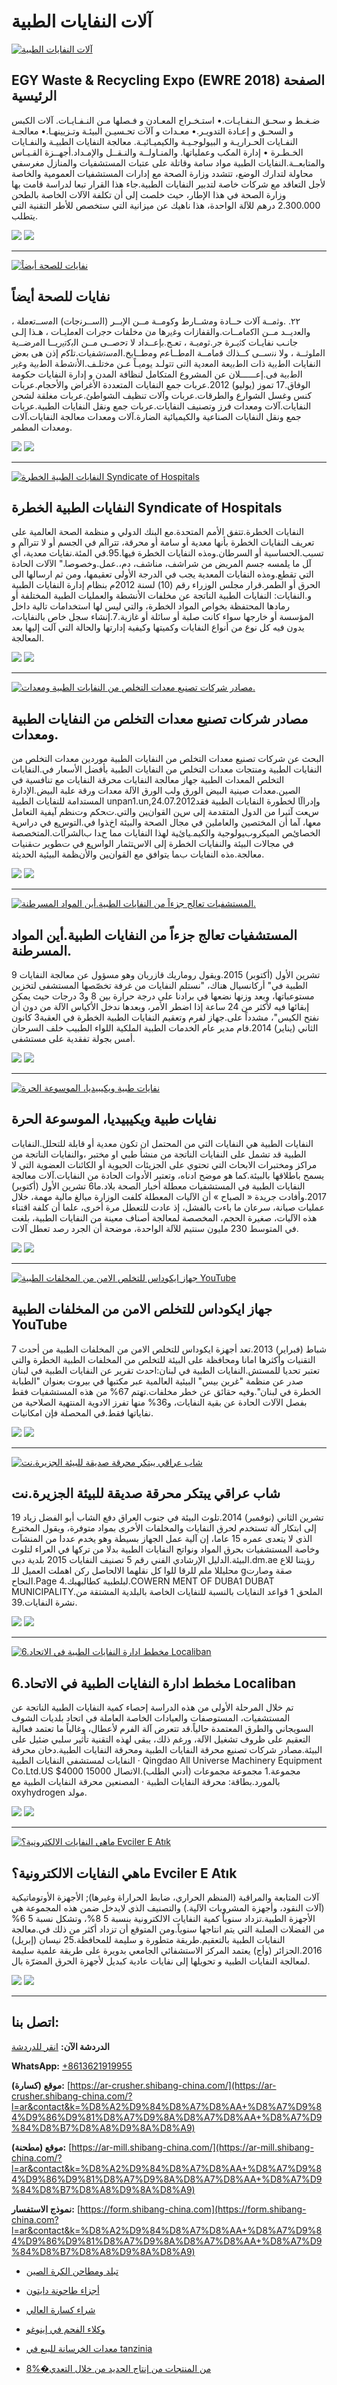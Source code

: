 # آلات النفايات الطبية

<a href="https://swt.shibang-china.com/?l=ar&img&k=%D8%A2%D9%84%D8%A7%D8%AA+%D8%A7%D9%84%D9%86%D9%81%D8%A7%D9%8A%D8%A7%D8%AA+%D8%A7%D9%84%D8%B7%D8%A8%D9%8A%D8%A9" target="_blank">![آلات النفايات الطبية](http://static.shibang-china.com/all-800x300/231.jpg)</a>

## EGY Waste &amp; Recycling Expo (EWRE 2018) الصفحة الرئيسية
ضـغـط و سحـق الـنفـايـات.• استـخـراج المعـادن و فـصلها مـن النـفـايـات. آلات الكبس و السحـق و إعـادة التدويـر.• معـدات و آلآت تحـسيـن البيئـة وتـزيينهـا.• معالجـة النفـايات الحـراريـة و البيولوجـيـة والكيميـائيـة. معالجة النفايات الطبيـة والنفـايات الخـطـرة • إدارة المكب وعملياتها. والمنـاولــة والنـقــل والإمـداد.أجهــزة القـيـاس والمتابعــة.النفايات الطبية مواد سامة وقاتلة على عتبات المستشفيات والمنازل مغرسفي محاولة لتدارك الوضع، تتشدد وزارة الصحة مع إدارات المستشفيات العمومية والخاصة لأجل التعاقد مع شركات خاصة لتدبير النفايات الطبية.جاء هذا القرار تبعا لدراسة قامت بها وزارة الصحة في هذا الإطار، حيث خلصت إلى أن تكلفة الآلات الخاصة بالطحن 2.300.000 درهم للآلة الواحدة، هذا ناهيك عن ميزانية التي ستخصص للأطر التقنية التي يتطلب.


<a href="https://whatsapp.shibangsoft.com/WhatsApp.php" target="_blank" title="WhatsApp">![](http://static.shibang-china.com/icon/whatsapp.png)</a> <a href="https://swt.shibang-china.com/?l=ar&icon&k=%D8%A2%D9%84%D8%A7%D8%AA+%D8%A7%D9%84%D9%86%D9%81%D8%A7%D9%8A%D8%A7%D8%AA+%D8%A7%D9%84%D8%B7%D8%A8%D9%8A%D8%A9" target="_blank">![](http://static.shibang-china.com/icon/chat-ar.png)</a>

---

<a href="https://swt.shibang-china.com/?l=ar&img&k=%D8%A2%D9%84%D8%A7%D8%AA+%D8%A7%D9%84%D9%86%D9%81%D8%A7%D9%8A%D8%A7%D8%AA+%D8%A7%D9%84%D8%B7%D8%A8%D9%8A%D8%A9" target="_blank">![نفايات للصحة أيضاً](http://static.shibang-china.com/all-800x300/1288.jpg)</a>

## نفايات للصحة أيضاً
٢٢. .وﺛﻣــﺔ آﻻت ﺣــﺎدة وﻣﺷــﺎرط وﻛوﻣــﺔ ﻣــن اﻹﺑــر (اﻟﺳــرﻧﺟﺎت) اﻟﻣﺳــﺗﻌﻣﻠﺔ ، واﻟﻌدﻳــد ﻣــن اﻟﻛﻣﺎﻣــﺎت.واﻟﻘﻔﺎزات وﻏﻳرﻫﺎ ﻣن ﻣﺧﻠﻔﺎت ﺣﺟرات اﻟﻌﻣﻠﻳـﺎت ، ﻫـذا إﻟـﻰ ﺟﺎﻧـب ﻧﻔﺎﻳـﺎت ﻛﺛﻳـرة ﺟر.ﺛوﻣﻳـﺔ ، ﺗﻌـﺞ.ﺑﺈﻋــداد ﻻ ﺗﺣﺻــﻰ ﻣــن اﻟﺑﻛﺗﻳرﻳــﺎ اﻟﻣرﺿــﻳﺔ اﻟﻣﻠوﺛــﺔ ، وﻻ ﻧﻧﺳــﻰ ﻛــذﻟك ﻗﻣﺎﻣــﺔ اﻟﻣطــﺎﻋم وﻣطــﺎﺑﺦ.اﻟﻣﺳﺗﺷﻔﻳﺎت.ﺗﻠﻛم إذن ﻫﻰ ﺑﻌض اﻟﻧﻔﺎﻳﺎت اﻟطﺑﻳﺔ ذات اﻟطﺑﻳﻌﺔ اﻟﻣﻌدﻳﺔ اﻟﺗﻰ ﺗﺗوﻟـد ﻳوﻣﻳـﺎً ﻋـن ﻣﺧﺗﻠـف.اﻷﻧﺷطﺔ اﻟطﺑﻳﺔ وﻏﻳر اﻟطﺑﻳﺔ ﻓﻰ.إعــــــلان عن المشروع المتكامل لنظافة المدن و إدارة النفايات حكومة الوفاق.17 تموز (يوليو) 2012.عربات جمع النفايات المتعددة الأغراض والأحجام.عربات كنس وغسل الشوارع والطرقات.عربات وآلات تنظيف الشواطئ.عربات مغلقة لشحن النفايات.آلات ومعدات فرز وتصنيف النفايات.عربات جمع ونقل النفايات الطبية.عربات جمع ونقل النفايات الصناعية والكيميائية الضارة.آلات ومعدات معالجة النفايات.آلات ومعدات المطمر.


<a href="https://whatsapp.shibangsoft.com/WhatsApp.php" target="_blank" title="WhatsApp">![](http://static.shibang-china.com/icon/whatsapp.png)</a> <a href="https://swt.shibang-china.com/?l=ar&icon&k=%D8%A2%D9%84%D8%A7%D8%AA+%D8%A7%D9%84%D9%86%D9%81%D8%A7%D9%8A%D8%A7%D8%AA+%D8%A7%D9%84%D8%B7%D8%A8%D9%8A%D8%A9" target="_blank">![](http://static.shibang-china.com/icon/chat-ar.png)</a>

---

<a href="https://swt.shibang-china.com/?l=ar&img&k=%D8%A2%D9%84%D8%A7%D8%AA+%D8%A7%D9%84%D9%86%D9%81%D8%A7%D9%8A%D8%A7%D8%AA+%D8%A7%D9%84%D8%B7%D8%A8%D9%8A%D8%A9" target="_blank">![النفايات الطبية الخطرة Syndicate of Hospitals](http://static.shibang-china.com/all-800x300/1335.jpg)</a>

## النفايات الطبية الخطرة Syndicate of Hospitals
اﻟﻨﻔﺎﻳﺎت اﻟﺨﻄﺮة.ﺗﺘﻔﻖ اﻷﻣﻢ اﻟﻤﺘﺤﺪة.ﻣﻊ اﻟﺒﻨﻚ اﻟﺪوﻟﻲ و ﻣﻨﻈﻤﺔ اﻟﺼﺤﺔ اﻟﻌﺎﻟﻤﻴﺔ ﻋﻠﻰ ﺗﻌﺮﻳﻒ اﻟﻨﻔﺎﻳﺎت اﻟﺨﻄﺮة ﺑﺄﻧﻬﺎ ﻣﻌﺪﻳﺔ أو ﺳﺎﻣﺔ أو ﻣﺤﺮﻗﺔ، ﺗﺘﺮاآﻢ ﻓﻲ اﻟﺠﺴﻢ أو ﻻ ﺗﺘﺮاآﻢ و ﺗﺴﺒﺐ.اﻟﺤﺴﺎﺳﻴﺔ أو اﻟﺴﺮﻃﺎن.وهﺬﻩ اﻟﻨﻔﺎﻳﺎت اﻟﺨﻄﺮة ﻓﻴﻬﺎ.95.ﻓﻲ اﻟﻤﺌﺔ.ﻧﻔﺎﻳﺎت ﻣﻌﺪﻳﺔ، أي آﻞ ﻣﺎ ﻳﻠﻤﺴﻪ ﺟﺴﻢ اﻟﻤﺮﻳﺾ ﻣﻦ ﺷﺮاﺷﻒ، ﻣﻨﺎﺷﻒ، دم،.ﻋﻤﻞ.وﺧﺼﻮﺻﺎ.&quot; اﻵﻻت اﻟﺤﺎدة اﻟﺘﻲ ﺗﻘﻄﻊ.وهﺬﻩ اﻟﻨﻔﺎﻳﺎت اﻟﻤﻌﺪﻳﺔ ﻳﺠﺐ ﻓﻲ اﻟﺪرﺟﺔ اﻷوﻟﻰ ﺗﻌﻘﻴﻤﻬﺎ، وﻣﻦ ﺛﻢ ارﺳﺎﻟﻬﺎ اﻟﻰ اﻟﺤﺮق أو اﻟﻄﻤﺮ.قرار مجلس الوزراء رقم (10) لسنة 2012م بنظام إدارة النفايات الطبية و.النفايات: النفايات الطبية الناتجة عن مخلفات الأنشطة والعمليات الطبية المختلفة أو رمادها المحتفظة بخواص المواد الخطرة، والتي ليس لها استخدامات تالية داخل المؤسسة أو خارجها سواء كانت صلبة أو سائلة أو غازية.7.إنشاء سجل خاص بالنفايات، يدون فيه كل نوع من أنواع النفايات وكميتها وكيفية إدارتها والحالة التي آلت إليها بعد المعالجة.


<a href="https://whatsapp.shibangsoft.com/WhatsApp.php" target="_blank" title="WhatsApp">![](http://static.shibang-china.com/icon/whatsapp.png)</a> <a href="https://swt.shibang-china.com/?l=ar&icon&k=%D8%A2%D9%84%D8%A7%D8%AA+%D8%A7%D9%84%D9%86%D9%81%D8%A7%D9%8A%D8%A7%D8%AA+%D8%A7%D9%84%D8%B7%D8%A8%D9%8A%D8%A9" target="_blank">![](http://static.shibang-china.com/icon/chat-ar.png)</a>

---

<a href="https://swt.shibang-china.com/?l=ar&img&k=%D8%A2%D9%84%D8%A7%D8%AA+%D8%A7%D9%84%D9%86%D9%81%D8%A7%D9%8A%D8%A7%D8%AA+%D8%A7%D9%84%D8%B7%D8%A8%D9%8A%D8%A9" target="_blank">![مصادر شركات تصنيع معدات التخلص من النفايات الطبية ومعدات.](http://static.shibang-china.com/all-800x300/1249.jpg)</a>

## مصادر شركات تصنيع معدات التخلص من النفايات الطبية ومعدات.
البحث عن شركات تصنيع معدات التخلص من النفايات الطبية موردين معدات التخلص من النفايات الطبية ومنتجات معدات التخلص من النفايات الطبية بأفضل الأسعار في.النفايات التخلص المعدات الطبية جهاز معالجة النفايات محرقة النفايات مع تنافسية في الصين.معدات صينية البيض الورق ولب الورق الآلة معدات ورقة علبة البيض.اﻹدارة اﻟﻤﺴﺘﺪاﻣﺔ ﻟﻠﻨﻔﺎﻳﺎت اﻟﻄﺒﻴﺔ unpan1.un,24.07.2012وإدراآﺎ ﻟﺨﻄﻮرة اﻟﻨﻔﺎﻳﺎت اﻟﻄﺒﻴﺔ ﻓﻘﺪ ﺱﻌﺖ آﺜﻴﺮا ﻣﻦ اﻟﺪول اﻟﻤﺘﻘﺪﻣﺔ إﻟﻰ ﺱﻦ اﻟﻘﻮاﻥﻴﻦ واﻟﺘﻲ.ﺕﺤﻜﻢ وﺕﻨﻈﻢ آﻴﻔﻴﺔ اﻟﺘﻌﺎﻣﻞ ﻣﻌﻬﺎ، آﻤﺎ أن اﻟﻤﺨﺘﺼﻴﻦ واﻟﻌﺎﻣﻠﻴﻦ ﻓﻲ ﻣﺠﺎل اﻟﺼﺤﺔ واﻟﺒﻴﺌﺔ اﺥﺬوا ﻓﻲ.اﻟﺘﻮﺱﻊ ﻓﻲ دراﺱﺔ اﻟﺨﺼﺎﺉﺺ اﻟﻤﻴﻜﺮوﺏﻴﻮﻟﻮﺟﻴﺔ واﻟﻜﻴﻤ.ﻴﺎﺉﻴﺔ ﻟﻬﺬا اﻟﻨﻔﺎﻳﺎت ﻣﻤﺎ ﺡﺪا ﺏﺎﻟﺸﺮآﺎت.اﻟﻤﺘﺨﺼﺼﺔ ﻓﻲ ﻣﺠﺎﻻت اﻟﺒﻴﺌﺔ واﻟﻨﻔﺎﻳﺎت اﻟﺨﻄﺮة إﻟﻰ اﻻﺱﺘﺜﻤﺎر اﻟﻮاﺱﻊ ﻓﻲ ﺕﻄﻮﻳﺮ ﺕﻘﻨﻴﺎت ﻣﻌﺎﻟﺠﺔ.هﺬﻩ اﻟﻨﻔﺎﻳﺎت ﺏﻤﺎ ﻳﺘﻮاﻓﻖ ﻣﻊ اﻟﻘﻮاﻥﻴﻦ واﻷﻥﻈﻤﺔ اﻟﺒﻴﺌﻴﺔ اﻟﺤﺪﻳﺜﺔ.


<a href="https://whatsapp.shibangsoft.com/WhatsApp.php" target="_blank" title="WhatsApp">![](http://static.shibang-china.com/icon/whatsapp.png)</a> <a href="https://swt.shibang-china.com/?l=ar&icon&k=%D8%A2%D9%84%D8%A7%D8%AA+%D8%A7%D9%84%D9%86%D9%81%D8%A7%D9%8A%D8%A7%D8%AA+%D8%A7%D9%84%D8%B7%D8%A8%D9%8A%D8%A9" target="_blank">![](http://static.shibang-china.com/icon/chat-ar.png)</a>

---

<a href="https://swt.shibang-china.com/?l=ar&img&k=%D8%A2%D9%84%D8%A7%D8%AA+%D8%A7%D9%84%D9%86%D9%81%D8%A7%D9%8A%D8%A7%D8%AA+%D8%A7%D9%84%D8%B7%D8%A8%D9%8A%D8%A9" target="_blank">![المستشفيات تعالج جزءاً من النفايات الطبية.أين المواد المسرطنة.](http://static.shibang-china.com/all-800x300/532.jpg)</a>

## المستشفيات تعالج جزءاً من النفايات الطبية.أين المواد المسرطنة.
9 تشرين الأول (أكتوبر) 2015.ويقول روماريك قازريان وهو مسؤول عن معالجة النفايات الطبية في&quot; أركانسيال هناك، &quot;نستلم النفايات من غرفة تخصّصها المستشفى لتخزين مستوعباتها، وبعد وزنها نضعها في برادنا على درجة حرارة بين 8 و3 درجات حيث يمكن إبقائها فيه لأكثر من 24 ساعة إذا اضطر الأمر، وبعدها ندخل الأكياس الآلة من دون أن نفتح الكيس&quot;، مشدداً على.جهاز لفرم وتعقيم النفايات الطبية الخطرة في العقبة3 كانون الثاني (يناير) 2014.قام مدير عام الخدمات الطبية الملكية اللواء الطبيب خلف السرحان أمس بجولة تفقدية على مستشفى.


<a href="https://whatsapp.shibangsoft.com/WhatsApp.php" target="_blank" title="WhatsApp">![](http://static.shibang-china.com/icon/whatsapp.png)</a> <a href="https://swt.shibang-china.com/?l=ar&icon&k=%D8%A2%D9%84%D8%A7%D8%AA+%D8%A7%D9%84%D9%86%D9%81%D8%A7%D9%8A%D8%A7%D8%AA+%D8%A7%D9%84%D8%B7%D8%A8%D9%8A%D8%A9" target="_blank">![](http://static.shibang-china.com/icon/chat-ar.png)</a>

---

<a href="https://swt.shibang-china.com/?l=ar&img&k=%D8%A2%D9%84%D8%A7%D8%AA+%D8%A7%D9%84%D9%86%D9%81%D8%A7%D9%8A%D8%A7%D8%AA+%D8%A7%D9%84%D8%B7%D8%A8%D9%8A%D8%A9" target="_blank">![نفايات طبية ويكيبيديا، الموسوعة الحرة](http://static.shibang-china.com/all-800x300/1286.jpg)</a>

## نفايات طبية ويكيبيديا، الموسوعة الحرة
النفايات الطبية هي النفايات التي من المحتمل ان تكون معدية أو قابلة للتحلل.النفايات الطبية قد تشمل على النفايات الناتجة من منشأ طبي او مختبر ،والنفايات الناتجة من مراكز ومختبرات الابحاث التي تحتوي على الجزيئات الحيوية أو الكائنات العضوية التي لا يسمح باطلاقها بالبيئة.كما هو موضح ادناه، وتعتبر الأدوات الحادة من النفايات.آلات معالجة النفايات الطبية في المستشفيات معطلة أخبار الصحة بلاد.ما6 تشرين الأول (أكتوبر) 2017.وأفادت جريدة « الصباح » أن الآليات المعطلة كلفت الوزارة مبالغ مالية مهمة، خلال عمليات صيانة، سرعان ما باءت بالفشل، إذ عادت للتعطل مرة أخرى، علما أن كلفة اقتناء هذه الآليات، صغيرة الحجم، المخصصة لمعالجة أصناف معينة من النفايات الطبية، بلغت في المتوسط 230 مليون سنتيم للآلة الواحدة، موضحة أن الجرد رصد تعطل آلات.


<a href="https://whatsapp.shibangsoft.com/WhatsApp.php" target="_blank" title="WhatsApp">![](http://static.shibang-china.com/icon/whatsapp.png)</a> <a href="https://swt.shibang-china.com/?l=ar&icon&k=%D8%A2%D9%84%D8%A7%D8%AA+%D8%A7%D9%84%D9%86%D9%81%D8%A7%D9%8A%D8%A7%D8%AA+%D8%A7%D9%84%D8%B7%D8%A8%D9%8A%D8%A9" target="_blank">![](http://static.shibang-china.com/icon/chat-ar.png)</a>

---

<a href="https://swt.shibang-china.com/?l=ar&img&k=%D8%A2%D9%84%D8%A7%D8%AA+%D8%A7%D9%84%D9%86%D9%81%D8%A7%D9%8A%D8%A7%D8%AA+%D8%A7%D9%84%D8%B7%D8%A8%D9%8A%D8%A9" target="_blank">![جهاز ايكوداس للتخلص الامن من المخلفات الطبية YouTube](http://static.shibang-china.com/all-800x300/774.jpg)</a>

## جهاز ايكوداس للتخلص الامن من المخلفات الطبية YouTube
7 شباط (فبراير) 2013.تعد أجهزة ايكوداس للتخلص الامن من المخلفات الطبية من أحدث التقنيات وأكثرها امانا ومحافظة على البيئة للتخلص من المخلفات الطبية الخطرة والتي تعتبر تحديا للمستش.النفايات الطبية في لبنان:احدث تقرير عن النفايات الطبية في لبنان صدر عن منظمة &quot;غرين بيس&quot; البيئية العالمية عبر مكتبها في بيروت بعنوان &quot;الطبابة الخطرة في لبنان&quot;.وفيه حقائق عن خطر مخلفات.تهتم 67% من هذه المستشفيات فقط بفصل الآلات الحادة عن بقية النفايات، و36% منها تفرز الادوية المنتهية الصلاحية من نفاياتها فقط.في المحصلة فإن امكانيات.


<a href="https://whatsapp.shibangsoft.com/WhatsApp.php" target="_blank" title="WhatsApp">![](http://static.shibang-china.com/icon/whatsapp.png)</a> <a href="https://swt.shibang-china.com/?l=ar&icon&k=%D8%A2%D9%84%D8%A7%D8%AA+%D8%A7%D9%84%D9%86%D9%81%D8%A7%D9%8A%D8%A7%D8%AA+%D8%A7%D9%84%D8%B7%D8%A8%D9%8A%D8%A9" target="_blank">![](http://static.shibang-china.com/icon/chat-ar.png)</a>

---

<a href="https://swt.shibang-china.com/?l=ar&img&k=%D8%A2%D9%84%D8%A7%D8%AA+%D8%A7%D9%84%D9%86%D9%81%D8%A7%D9%8A%D8%A7%D8%AA+%D8%A7%D9%84%D8%B7%D8%A8%D9%8A%D8%A9" target="_blank">![شاب عراقي يبتكر محرقة صديقة للبيئة الجزيرة.نت](http://static.shibang-china.com/all-800x300/251.jpg)</a>

## شاب عراقي يبتكر محرقة صديقة للبيئة الجزيرة.نت
19 تشرين الثاني (نوفمبر) 2014.تلوث البيئة في جنوب العراق دفع الشاب أبو الفضل زياد إلى ابتكار آلة تستخدم لحرق النفايات والمخلفات الأخرى بمواد متوفرة، ويقول المخترع الذي لا يتعدى عمره 15 عاما، إن آلية عمل الجهاز بسيطة وهو يخدم عددا من المنشآت وخاصة المستشفيات بحرق المواد ونواتج النفايات الطبية بدلا من تركها في العراء لتلوث البيئة.الدليل الإرشادي الفني رقم 5 تصنيف النفايات 2015 بلدية دبي.dm.ae رؤيتنا للاع محليللا ملم للرقا للوا كل نقلهما الالحاصل ركن اهملت العميل للـ gصقة وصارت النجاح.Page 4.لبلطبية كطالبهبك.COWERN MENT OF DUBA1 DUBAT MUNICIPALITY.الملحق 1 قواعد النفايات بالنسبة للنفايات الخاصة بالبلدية المشتقة من نشرة النفايات.39.


<a href="https://whatsapp.shibangsoft.com/WhatsApp.php" target="_blank" title="WhatsApp">![](http://static.shibang-china.com/icon/whatsapp.png)</a> <a href="https://swt.shibang-china.com/?l=ar&icon&k=%D8%A2%D9%84%D8%A7%D8%AA+%D8%A7%D9%84%D9%86%D9%81%D8%A7%D9%8A%D8%A7%D8%AA+%D8%A7%D9%84%D8%B7%D8%A8%D9%8A%D8%A9" target="_blank">![](http://static.shibang-china.com/icon/chat-ar.png)</a>

---

<a href="https://swt.shibang-china.com/?l=ar&img&k=%D8%A2%D9%84%D8%A7%D8%AA+%D8%A7%D9%84%D9%86%D9%81%D8%A7%D9%8A%D8%A7%D8%AA+%D8%A7%D9%84%D8%B7%D8%A8%D9%8A%D8%A9" target="_blank">![6.مخطط ادارة النفايات الطبية في الاتحاد Localiban](http://static.shibang-china.com/all-800x300/1068.jpg)</a>

## 6.مخطط ادارة النفايات الطبية في الاتحاد Localiban
تم خلال المرحلة الأولى من هذه الدراسة إحصاء كمية النفايات الطبية الناتجة عن المستشفيات، المستوصفات والعيادات الخاصة العاملة في اتحاد بلديات الشوف السويجاني والطرق المعتمدة حالياً.قد تتعرض آلة الفرم لأعطال، وغالباً ما تعتمد فعالية التعقيم على ظروف تشغيل الآلة، ورغم ذلك، يبقى لهذه التقنية تأثير سلبي ضئيل على البيئة.مصادر شركات تصنيع محرقة النفايات الطبية ومحرقة النفايات الطبية.دخان محرقة النفايات لمستشفى النفايات الطبية &middot; Qingdao All Universe Machinery Equipment Co.Ltd.US $4000 15000 مجموعة.1 مجموعة مجموعات (أدني الطلب).الاتصال بالمورد.بطاقة: محرقة النفايات الطبية &middot; المصنعين محرقة النفايات الطبية مع oxyhydrogen مولد.


<a href="https://whatsapp.shibangsoft.com/WhatsApp.php" target="_blank" title="WhatsApp">![](http://static.shibang-china.com/icon/whatsapp.png)</a> <a href="https://swt.shibang-china.com/?l=ar&icon&k=%D8%A2%D9%84%D8%A7%D8%AA+%D8%A7%D9%84%D9%86%D9%81%D8%A7%D9%8A%D8%A7%D8%AA+%D8%A7%D9%84%D8%B7%D8%A8%D9%8A%D8%A9" target="_blank">![](http://static.shibang-china.com/icon/chat-ar.png)</a>

---

<a href="https://swt.shibang-china.com/?l=ar&img&k=%D8%A2%D9%84%D8%A7%D8%AA+%D8%A7%D9%84%D9%86%D9%81%D8%A7%D9%8A%D8%A7%D8%AA+%D8%A7%D9%84%D8%B7%D8%A8%D9%8A%D8%A9" target="_blank">![ماهي النفايات الالكترونية؟ Evciler E Atık](http://static.shibang-china.com/all-800x300/978.jpg)</a>

## ماهي النفايات الالكترونية؟ Evciler E Atık
آلات المتابعة والمراقبة (المنظم الحراري، ضابط الحراراة وغيرها); الأجهزة الأوتوماتيكية (آلات النقود، وأجهزة المشروبات الآلية.) والتصنيف الذي لايدخل ضمن هذه المجموعة هي الأجهزة الطبية.تزداد سنوياً كمية النفايات الالكترونية بنسبة 5 8%، وتشكل نسبة 5 6% من الفضلات الصلبة التي يتم انتاجها سنوياً.ومن المتوقع أن تزداد أكثر من ذلك في.معالجة النفايات الطبية بالتعقيم.طريقة متطورة و سليمة للمحافظة.25 نيسان (إبريل) 2016.الجزائر (وأج) يعتمد المركز الاستشفائي الجامعي بدويرة على طريقة علمية سليمة لمعالجة النفايات الطبية و تحويلها إلى نفايات عادية كبديل لأجهزة الحرق المضرّة بال.


<a href="https://whatsapp.shibangsoft.com/WhatsApp.php" target="_blank" title="WhatsApp">![](http://static.shibang-china.com/icon/whatsapp.png)</a> <a href="https://swt.shibang-china.com/?l=ar&icon&k=%D8%A2%D9%84%D8%A7%D8%AA+%D8%A7%D9%84%D9%86%D9%81%D8%A7%D9%8A%D8%A7%D8%AA+%D8%A7%D9%84%D8%B7%D8%A8%D9%8A%D8%A9" target="_blank">![](http://static.shibang-china.com/icon/chat-ar.png)</a>

---
## اتصل بنا:

**الدردشة الآن:** [انقر للدردشة](https://swt.shibang-china.com?l=ar&contact&k=%D8%A2%D9%84%D8%A7%D8%AA+%D8%A7%D9%84%D9%86%D9%81%D8%A7%D9%8A%D8%A7%D8%AA+%D8%A7%D9%84%D8%B7%D8%A8%D9%8A%D8%A9)

**WhatsApp:**  [+8613621919955](https://whatsapp.shibangsoft.com/WhatsApp.php)

**موقع (كسارة):** [https://ar-crusher.shibang-china.com/](https://ar-crusher.shibang-china.com/?l=ar&contact&k=%D8%A2%D9%84%D8%A7%D8%AA+%D8%A7%D9%84%D9%86%D9%81%D8%A7%D9%8A%D8%A7%D8%AA+%D8%A7%D9%84%D8%B7%D8%A8%D9%8A%D8%A9)

**موقع (مطحنة):** [https://ar-mill.shibang-china.com/](https://ar-mill.shibang-china.com/?l=ar&contact&k=%D8%A2%D9%84%D8%A7%D8%AA+%D8%A7%D9%84%D9%86%D9%81%D8%A7%D9%8A%D8%A7%D8%AA+%D8%A7%D9%84%D8%B7%D8%A8%D9%8A%D8%A9)

**نموذج الاستفسار:** [https://form.shibang-china.com](https://form.shibang-china.com?l=ar&contact&k=%D8%A2%D9%84%D8%A7%D8%AA+%D8%A7%D9%84%D9%86%D9%81%D8%A7%D9%8A%D8%A7%D8%AA+%D8%A7%D9%84%D8%B7%D8%A8%D9%8A%D8%A9)

* [تبلد ومطاحن الكرة الصين](../27/%D8%AA%D8%A8%D9%84%D8%AF%20%D9%88%D9%85%D8%B7%D8%A7%D8%AD%D9%86%20%D8%A7%D9%84%D9%83%D8%B1%D8%A9%20%D8%A7%D9%84%D8%B5%D9%8A%D9%86.md)

* [أجزاء طاحونة دايتون](../30/%D8%A3%D8%AC%D8%B2%D8%A7%D8%A1%20%D8%B7%D8%A7%D8%AD%D9%88%D9%86%D8%A9%20%D8%AF%D8%A7%D9%8A%D8%AA%D9%88%D9%86.md)

* [شراء كسارة العالي](../26/%D8%B4%D8%B1%D8%A7%D8%A1%20%D9%83%D8%B3%D8%A7%D8%B1%D8%A9%20%D8%A7%D9%84%D8%B9%D8%A7%D9%84%D9%8A.md)

* [وكلاء الفحم في إينوغو](../28/%D9%88%D9%83%D9%84%D8%A7%D8%A1%20%D8%A7%D9%84%D9%81%D8%AD%D9%85%20%D9%81%D9%8A%20%D8%A5%D9%8A%D9%86%D9%88%D8%BA%D9%88.md)

* [معدات الخرسانة للبيع في tanzinia](../27/%D9%85%D8%B9%D8%AF%D8%A7%D8%AA%20%D8%A7%D9%84%D8%AE%D8%B1%D8%B3%D8%A7%D9%86%D8%A9%20%D9%84%D9%84%D8%A8%D9%8A%D8%B9%20%D9%81%D9%8A%20tanzinia.md)

* [من المنتجات من إنتاج الحديد من خلال التعدي�%8](../26/%D9%85%D9%86%20%D8%A7%D9%84%D9%85%D9%86%D8%AA%D8%AC%D8%A7%D8%AA%20%D9%85%D9%86%20%D8%A5%D9%86%D8%AA%D8%A7%D8%AC%20%D8%A7%D9%84%D8%AD%D8%AF%D9%8A%D8%AF%20%D9%85%D9%86%20%D8%AE%D9%84%D8%A7%D9%84%20%D8%A7%D9%84%D8%AA%D8%B9%D8%AF%D9%8A%EF%BF%BD%258.md)